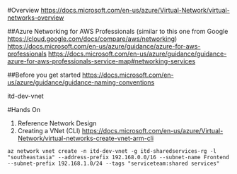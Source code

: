 #Overview
https://docs.microsoft.com/en-us/azure/Virtual-Network/virtual-networks-overview

##Azure Networking for AWS Professionals
(similar to this one from Google https://cloud.google.com/docs/compare/aws/networking)
https://docs.microsoft.com/en-us/azure/guidance/azure-for-aws-professionals
https://docs.microsoft.com/en-us/azure/guidance/guidance-azure-for-aws-professionals-service-map#networking-services

##Before you get started
https://docs.microsoft.com/en-us/azure/guidance/guidance-naming-conventions

itd-dev-vnet

#Hands On
1. Reference Network Design
2. Creating a VNet (CLI)
https://docs.microsoft.com/en-us/azure/Virtual-Network/virtual-networks-create-vnet-arm-cli

```Shell
az network vnet create -n itd-dev-vnet -g itd-sharedservices-rg -l "southeastasia" --address-prefix 192.168.0.0/16 --subnet-name Frontend --subnet-prefix 192.168.1.0/24 --tags "serviceteam:shared services"
```
